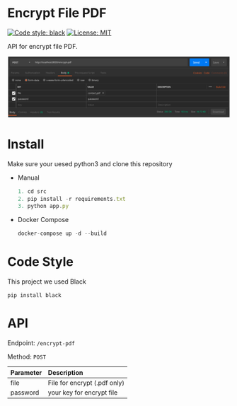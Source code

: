 # Encrypt File PDF

[![Code style: black](https://img.shields.io/badge/code%20style-black-000000.svg)](https://github.com/python/black) [![License: MIT](https://img.shields.io/badge/License-MIT-yellow.svg)](LICENSE.txt)

API for encrypt file PDF.

![](./arts/image-1.png)


# Install

Make sure your uesed python3 and clone this repository

- Manual
    ```js
    1. cd src
    2. pip install -r requirements.txt
    3. python app.py
    ```
- Docker Compose
    ```js
    docker-compose up -d --build
    ```

# Code Style 
This project we used Black
```
pip install black
```

# API

Endpoint: `/encrypt-pdf`

Method: `POST`

| Parameter  | Description| 
| :---         |     :---     |
| file   | File for encrypt (.pdf only) | 
| password | your key for encrypt file |